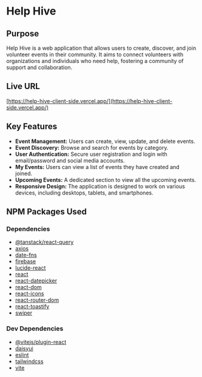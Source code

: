 # Help Hive

## Purpose

Help Hive is a web application that allows users to create, discover, and join volunteer events in their community. It aims to connect volunteers with organizations and individuals who need help, fostering a community of support and collaboration.

## Live URL

[https://help-hive-client-side.vercel.app/](https://help-hive-client-side.vercel.app/)

## Key Features

*   **Event Management:** Users can create, view, update, and delete events.
*   **Event Discovery:** Browse and search for events by category.
*   **User Authentication:** Secure user registration and login with email/password and social media accounts.
*   **My Events:** Users can view a list of events they have created and joined.
*   **Upcoming Events:** A dedicated section to view all the upcoming events.
*   **Responsive Design:** The application is designed to work on various devices, including desktops, tablets, and smartphones.

## NPM Packages Used

### Dependencies

*   [@tanstack/react-query](https://www.npmjs.com/package/@tanstack/react-query)
*   [axios](https://www.npmjs.com/package/axios)
*   [date-fns](https://www.npmjs.com/package/date-fns)
*   [firebase](https://www.npmjs.com/package/firebase)
*   [lucide-react](https://www.npmjs.com/package/lucide-react)
*   [react](https://www.npmjs.com/package/react)
*   [react-datepicker](https://www.npmjs.com/package/react-datepicker)
*   [react-dom](https://www.npmjs.com/package/react-dom)
*   [react-icons](https://www.npmjs.com/package/react-icons)
*   [react-router-dom](https://www.npmjs.com/package/react-router-dom)
*   [react-toastify](https://www.npmjs.com/package/react-toastify)
*   [swiper](https://www.npmjs.com/package/swiper)

### Dev Dependencies

*   [@vitejs/plugin-react](https://www.npmjs.com/package/@vitejs/plugin-react)
*   [daisyui](https://www.npmjs.com/package/daisyui)
*   [eslint](https://www.npmjs.com/package/eslint)
*   [tailwindcss](https://www.npmjs.com/package/tailwindcss)
*   [vite](https.npmjs.com/package/vite)